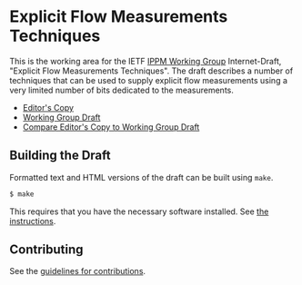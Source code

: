 # Explicit Flow Measurements Techniques

This is the working area for the IETF [IPPM Working Group](https://datatracker.ietf.org/wg/ippm/documents/) Internet-Draft, "Explicit Flow
Measurements Techniques".  The draft describes a number of techniques that can
be used to supply explicit flow measurements using a very limited number of bits
dedicated to the measurements.

* [Editor's Copy](https://igorlord.github.io/draft-ietf-ippm-explicit-flow-measurements/#go.draft-ietf-ippm-explicit-flow-measurements.html)
* [Working Group Draft](https://tools.ietf.org/html/draft-ietf-ippm-explicit-flow-measurements)
* [Compare Editor's Copy to Working Group Draft](https://igorlord.github.io/draft-ietf-ippm-explicit-flow-measurements/#go.draft-ietf-ippm-explicit-flow-measurements.diff)

## Building the Draft

Formatted text and HTML versions of the draft can be built using `make`.

```sh
$ make
```

This requires that you have the necessary software installed.  See
[the instructions](https://github.com/martinthomson/i-d-template/blob/master/doc/SETUP.md).


## Contributing

See the
[guidelines for contributions](https://github.com/igorlord/draft-ietf-ippm-explicit-flow-measurements/blob/master/CONTRIBUTING.md).
